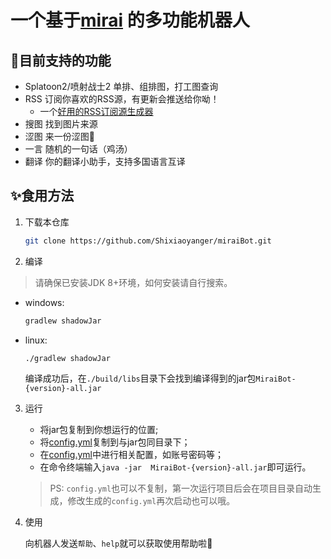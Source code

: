 # 一个基于[mirai](https://github.com/mamoe/mirai) 的多功能机器人

## 🌈目前支持的功能

- Splatoon2/喷射战士2  单排、组排图，打工图查询
- RSS   订阅你喜欢的RSS源，有更新会推送给你呦！
  - 一个[好用的RSS订阅源生成器](https://docs.rsshub.app/)
- 搜图  找到图片来源
- 涩图  来一份涩图🔞
- 一言  随机的一句话（鸡汤）
- 翻译  你的翻译小助手，支持多国语言互译

## ✨食用方法

1. 下载本仓库

    ```bash
    git clone https://github.com/Shixiaoyanger/miraiBot.git
    ```

2. 编译
> 请确保已安装JDK 8+环境，如何安装请自行搜索。

- windows:

    ```powershell
    gradlew shadowJar
    ```
    
- linux:

    ```bash
    ./gradlew shadowJar
    ```
    

    编译成功后，在`./build/libs`目录下会找到编译得到的jar包`MiraiBot-{version}-all.jar`

3. 运行

   - 将jar包复制到你想运行的位置;
   - 将[config.yml](https://github.com/Shixiaoyanger/miraiBot/blob/master/config.yml)复制到与jar包同目录下；
   - 在[config.yml](https://github.com/Shixiaoyanger/miraiBot/blob/master/config.yml)中进行相关配置，如账号密码等；
   - 在命令终端输入`java -jar  MiraiBot-{version}-all.jar`即可运行。


   >  PS: `config.yml`也可以不复制，第一次运行项目后会在项目目录自动生成，修改生成的`config.yml`再次启动也可以哦。

4. 使用

   向机器人发送`帮助`、`help`就可以获取使用帮助啦🎉